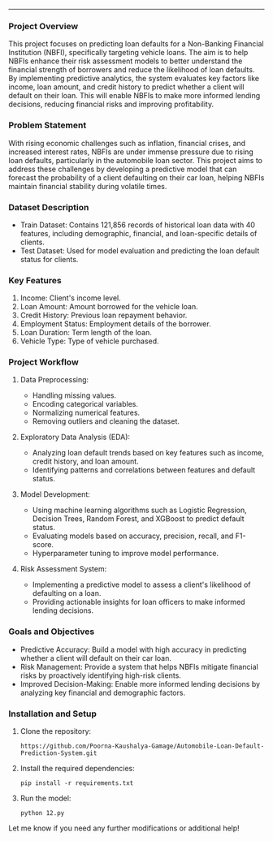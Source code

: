 
---

### Project Overview

This project focuses on predicting loan defaults for a Non-Banking Financial Institution (NBFI), specifically targeting vehicle loans. The aim is to help NBFIs enhance their risk assessment models to better understand the financial strength of borrowers and reduce the likelihood of loan defaults. By implementing predictive analytics, the system evaluates key factors like income, loan amount, and credit history to predict whether a client will default on their loan. This will enable NBFIs to make more informed lending decisions, reducing financial risks and improving profitability.

### Problem Statement

With rising economic challenges such as inflation, financial crises, and increased interest rates, NBFIs are under immense pressure due to rising loan defaults, particularly in the automobile loan sector. This project aims to address these challenges by developing a predictive model that can forecast the probability of a client defaulting on their car loan, helping NBFIs maintain financial stability during volatile times.

### Dataset Description

- Train Dataset: Contains 121,856 records of historical loan data with 40 features, including demographic, financial, and loan-specific details of clients.
- Test Dataset: Used for model evaluation and predicting the loan default status for clients.

### Key Features

1. Income: Client's income level.
2. Loan Amount: Amount borrowed for the vehicle loan.
3. Credit History: Previous loan repayment behavior.
4. Employment Status: Employment details of the borrower.
5. Loan Duration: Term length of the loan.
6. Vehicle Type: Type of vehicle purchased.

### Project Workflow

1. Data Preprocessing:
   - Handling missing values.
   - Encoding categorical variables.
   - Normalizing numerical features.
   - Removing outliers and cleaning the dataset.

2. Exploratory Data Analysis (EDA):
   - Analyzing loan default trends based on key features such as income, credit history, and loan amount.
   - Identifying patterns and correlations between features and default status.

3. Model Development:
   - Using machine learning algorithms such as Logistic Regression, Decision Trees, Random Forest, and XGBoost to predict default status.
   - Evaluating models based on accuracy, precision, recall, and F1-score.
   - Hyperparameter tuning to improve model performance.

4. Risk Assessment System:
   - Implementing a predictive model to assess a client's likelihood of defaulting on a loan.
   - Providing actionable insights for loan officers to make informed lending decisions.

### Goals and Objectives

- Predictive Accuracy: Build a model with high accuracy in predicting whether a client will default on their car loan.
- Risk Management: Provide a system that helps NBFIs mitigate financial risks by proactively identifying high-risk clients.
- Improved Decision-Making: Enable more informed lending decisions by analyzing key financial and demographic factors.

### Installation and Setup

1. Clone the repository:
   ```
   https://github.com/Poorna-Kaushalya-Gamage/Automobile-Loan-Default-Prediction-System.git
   ```
2. Install the required dependencies:
   ```
   pip install -r requirements.txt
   ```
3. Run the model:
   ```
   python 12.py
   ```
Let me know if you need any further modifications or additional help!
